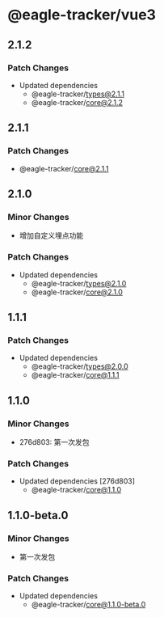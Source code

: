 # @eagle-tracker/vue3

## 2.1.2

### Patch Changes

- Updated dependencies
  - @eagle-tracker/types@2.1.1
  - @eagle-tracker/core@2.1.2

## 2.1.1

### Patch Changes

- @eagle-tracker/core@2.1.1

## 2.1.0

### Minor Changes

- 增加自定义埋点功能

### Patch Changes

- Updated dependencies
  - @eagle-tracker/types@2.1.0
  - @eagle-tracker/core@2.1.0

## 1.1.1

### Patch Changes

- Updated dependencies
  - @eagle-tracker/types@2.0.0
  - @eagle-tracker/core@1.1.1

## 1.1.0

### Minor Changes

- 276d803: 第一次发包

### Patch Changes

- Updated dependencies [276d803]
  - @eagle-tracker/core@1.1.0

## 1.1.0-beta.0

### Minor Changes

- 第一次发包

### Patch Changes

- Updated dependencies
  - @eagle-tracker/core@1.1.0-beta.0
